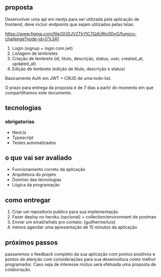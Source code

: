 ## proposta

Desenvolver uma api em nestjs para ser utilizada pela aplicação de frontend, deve incluir endpoints que sejam utilizados pelas telas:

https://www.figma.com/file/GUDJV2TkYlC7QdURtx5DvG/fumico-challenge?node-id=0%3A1

1. Login (signup + login com jwt)
2. Listagem de lembretes
3. Criação de lembrete (id, titulo, descrição, status, user, created_at, updated_at)
4. Edição de lembrete (edição de titulo, descrição e status)

Basicamente Auth em JWT + CRUD de uma todo-list.

O prazo para entrega da proposta é de 7 dias a partir do momento em que compartilhamos este documento.

## tecnologias

### obrigatorias

- NestJs
- Typescript
- Testes automatizados

## o que vai ser avaliado

- Funcionamento correto da aplicação
- Arquitetura do projeto
- Domínio das tecnologias
- Lógica da programação

## como entregar

1. Criar um repositorio publico para sua implementação
2. Fazer deploy no heroku (opcional) + collection/environment de postman
3. Enviar um email/whats pro contato: {guilherme/luis}
4. Iremos agendar uma apresentação de 15 minutos da aplicação

## próximos passos

passaremos o feedback completo da sua aplicação com pontos positivos e pontos de atenção com considerações para sua desenvoltura como melhor programador. Caso seja de interesse mútuo será efetuada uma proposta de colaboração.

